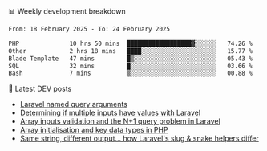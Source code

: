 📊 Weekly development breakdown
<!--START_SECTION:waka-->

```txt
From: 18 February 2025 - To: 24 February 2025

PHP              10 hrs 50 mins  ██████████████████▓░░░░░░   74.26 %
Other            2 hrs 18 mins   ████░░░░░░░░░░░░░░░░░░░░░   15.77 %
Blade Template   47 mins         █▒░░░░░░░░░░░░░░░░░░░░░░░   05.43 %
SQL              32 mins         █░░░░░░░░░░░░░░░░░░░░░░░░   03.66 %
Bash             7 mins          ▒░░░░░░░░░░░░░░░░░░░░░░░░   00.88 %
```

<!--END_SECTION:waka-->

📕 Latest DEV posts
<!-- BLOG-POST-LIST:START -->
- [Laravel named query arguments](https://dev.to/michaelvickersuk/laravel-named-query-arguments-28kd)
- [Determining if multiple inputs have values with Laravel](https://dev.to/michaelvickersuk/determining-if-multiple-inputs-have-values-with-laravel-km6)
- [Array inputs validation and the N+1 query problem in Laravel](https://dev.to/michaelvickersuk/array-inputs-validation-and-the-n1-query-problem-in-laravel-2agb)
- [Array initialisation and key data types in PHP](https://dev.to/michaelvickersuk/array-initialisation-and-key-data-types-in-php-1e5b)
- [Same string, different output... how Laravel&#39;s slug &amp; snake helpers differ](https://dev.to/michaelvickersuk/same-string-different-output-how-laravels-slug-snake-helpers-differ-1ccj)
<!-- BLOG-POST-LIST:END -->

